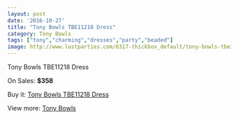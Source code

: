 ```yaml
---
layout: post
date: '2016-10-27'
title: "Tony Bowls TBE11218 Dress"
category: Tony Bowls
tags: ["tony","charming","dresses","party","beaded"]
image: http://www.lustparties.com/6317-thickbox_default/tony-bowls-tbe11218-dress.jpg
---
```

Tony Bowls TBE11218 Dress

On Sales: **$358**
<a href="https://www.lustparties.com/en/tony-bowls/2190-tony-bowls-tbe11218-dress.html"><amp-img layout="responsive" width="600" height="600" src="//www.lustparties.com/6317-thickbox_default/tony-bowls-tbe11218-dress.jpg" alt="Tony Bowls TBE11218 Dress 0" /></a>
<a href="https://www.lustparties.com/en/tony-bowls/2190-tony-bowls-tbe11218-dress.html"><amp-img layout="responsive" width="600" height="600" src="//www.lustparties.com/6318-thickbox_default/tony-bowls-tbe11218-dress.jpg" alt="Tony Bowls TBE11218 Dress 1" /></a>
<a href="https://www.lustparties.com/en/tony-bowls/2190-tony-bowls-tbe11218-dress.html"><amp-img layout="responsive" width="600" height="600" src="//www.lustparties.com/6319-thickbox_default/tony-bowls-tbe11218-dress.jpg" alt="Tony Bowls TBE11218 Dress 2" /></a>

Buy it: [Tony Bowls TBE11218 Dress](https://www.lustparties.com/en/tony-bowls/2190-tony-bowls-tbe11218-dress.html "Tony Bowls TBE11218 Dress")

View more: [Tony Bowls](https://www.lustparties.com/en/5-tony-bowls "Tony Bowls")